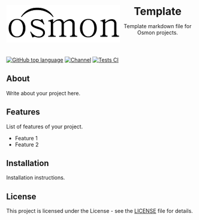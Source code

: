 
<header>
<picture>
  <source media="(prefers-color-scheme: dark)" srcset="https://github.com/osmon-lang/.github/raw/main/ASSETS/Osmon%20White.png">
  <img alt="Osmon's Logo" height="100" align="left" src="https://github.com/osmon-lang/.github/raw/main/ASSETS/Osmon%20Black.png">
</picture>
<h1 style="display: inline">Template</h1>

Template markdown file for Osmon projects.

</header>

[![GitHub top language](https://img.shields.io/github/languages/top/osmon-lang/.github?color=232323&logo=github&labelColor=232323)](https://github.com/osmon-lang/.github)
[![Channel](https://img.shields.io/badge/telegram-grey?color=232323&label=chat&logo=telegram&labelColor=232323)](https://t.me/osmonlang)
[![Tests CI](https://img.shields.io/github/actions/workflow/status/osmon-lang/osmon/osmon.yaml?color=232323&label=test&logo=github-actions&labelColor=232323)](https://github.com/osmon-lang/osmon/actions/workflows/osmon.yaml)
 
## About

Write about your project here.

## Features

List of features of your project.

- Feature 1
- Feature 2

## Installation

Installation instructions.

## License

This project is licensed under the <LICENSE> License - see the [LICENSE](../license) file for details.